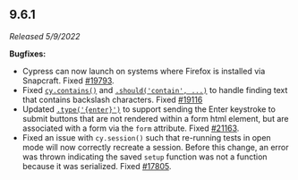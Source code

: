 ## 9.6.1

_Released 5/9/2022_

**Bugfixes:**

- Cypress can now launch on systems where Firefox is installed via Snapcraft.
  Fixed [#19793](https://github.com/cypress-io/cypress/issues/19793).
- Fixed [`cy.contains()`](/api/commands/contains) and
  [`.should('contain', ...)`](/api/commands/should) to handle finding text that
  contains backslash characters. Fixed
  [#19116](https://github.com/cypress-io/cypress/issues/19116)
- Updated [`.type('{enter}')`](/api/commands/type) to support sending the Enter
  keystroke to submit buttons that are not rendered within a form html element,
  but are associated with a form via the `form` attribute. Fixed
  [#21163](https://github.com/cypress-io/cypress/issues/21163).
- Fixed an issue with `cy.session()` such that re-running tests in open mode
  will now correctly recreate a session. Before this change, an error was thrown
  indicating the saved `setup` function was not a function because it was
  serialized. Fixed
  [#17805](https://github.com/cypress-io/cypress/issues/17805).
